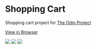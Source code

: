 # Shopping Cart
Shopping cart project for <a href="https://www.theodinproject.com/courses/javascript/lessons/shopping-cart">The Odin Project</a>

[View in Browser](https://miknick.github.io/Shopping-Cart/#/)

<img src="/public/preview1.jpg">
<img src="/public/preview2.jpg">
<img src="/public/preview3.jpg">
